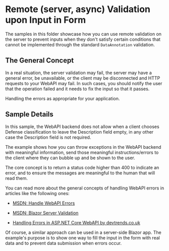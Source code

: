 # Remote (server, async) Validation upon Input in Form

The samples in this folder showcase how you can use remote validation on the server to prevent inputs when they don't satisfy certain conditions that cannot be implemented through the standard `DataAnnotation` validation.

## The General Concept

In a real situation, the server validation may fail, the server may have a general error, be unavailable, or the client may be disconnected and HTTP requests to your WebAPI may fail. In such cases, you should notify the user that the operation failed and it needs to fix the input so that it passes.

Handling the errors as appropriate for your application.

## Sample Details

In this sample, the WebAPI backend does not allow when a client chooses Defense classification to leave the Description field empty, in any other case the Description field is not required.

The example shows how you can throw exceptions in the WebAPI backend with meaningful information, send those meaningful instructions/errors to the client where they can bubble up and be shown to the user.

The core concept is to return a status code higher than 400 to indicate an error, and to ensure the messages are meaningful to the human that will read them.

You can read more about the general concepts of handling WebAPI errors in articles like the following ones:

* <a href="https://docs.microsoft.com/en-us/aspnet/core/web-api/handle-errors?view=aspnetcore-3.1" target="_blank">MSDN: Handle WebAPI Errors</a>

* <a href="https://docs.microsoft.com/en-us/aspnet/core/blazor/forms-validation?view=aspnetcore-3.1#server-validation" target="_blank">MSDN: Blazor Server Validation</a>

* <a href="https://www.devtrends.co.uk/blog/handling-errors-in-asp.net-core-web-api" target="_blank">Handling Errors in ASP.NET Core WebAPI by devtrends.co.uk</a>

Of course, a similar approach can be used in a server-side Blazor app. The example's purpose is to show one way to fill the input in the form with real data and to prevent data submission when errors occur.

